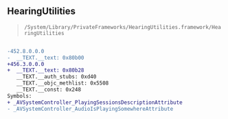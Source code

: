 ## HearingUtilities

> `/System/Library/PrivateFrameworks/HearingUtilities.framework/HearingUtilities`

```diff

-452.8.0.0.0
-  __TEXT.__text: 0x80b00
+456.3.0.0.0
+  __TEXT.__text: 0x80b28
   __TEXT.__auth_stubs: 0xd40
   __TEXT.__objc_methlist: 0x5508
   __TEXT.__const: 0x248
Symbols:
+ _AVSystemController_PlayingSessionsDescriptionAttribute
- _AVSystemController_AudioIsPlayingSomewhereAttribute

```
